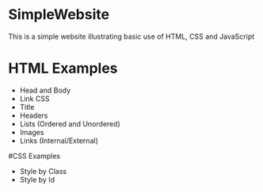 # SimpleWebsite
This is a simple website illustrating basic use of HTML, CSS and JavaScript

# HTML Examples
- Head and Body
- Link CSS
- Title
- Headers
- Lists (Ordered and Unordered)
- Images
- Links (Internal/External)

#CSS Examples
- Style by Class
- Style by Id